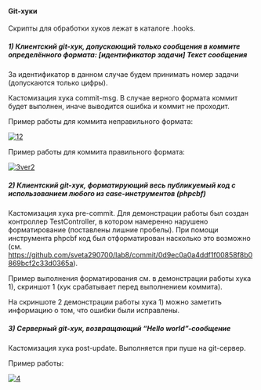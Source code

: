 #### Git-хуки

Скрипты для обработки хуков лежат в каталоге .hooks.
##### 1) Клиентский git-хук, допускающий только сообщения в коммите определённого формата: [идентификатор задачи] Текст сообщения
За идентификатор в данном случае будем принимать номер задачи (допускаются только цифры).

Кастомизация хука commit-msg. В случае верного формата коммит будет выполнен, иначе выводится ошибка и коммит не проходит.

Пример работы для коммита неправильного формата:

<a href="https://ibb.co/kyPGQYc"><img src="https://i.ibb.co/rtXQ4ny/12.png" alt="12" border="0"></a>

Пример работы для коммита правильного формата:

<a href="https://ibb.co/9yqb0jk"><img src="https://i.ibb.co/1R9rNxt/3ver2.png" alt="3ver2" border="0"></a>
##### 2) Клиентский git-хук, форматирующий весь публикуемый код с использованием любого из case-инструментов (phpcbf)
Кастомизация хука pre-commit. Для демонстрации работы был создан контроллер TestController, в котором намеренно нарушено форматирование (поставлены лишние пробелы). При помощи инструмента phpcbf код был отформатирован насколько это возможно (см. https://github.com/sveta290700/lab8/commit/0d9ec0a0a4ddf1f00858f8b0869bcf2c33d0365a).

Пример выполнения форматирования см. в демонстрации работы хука 1), скриншот 1 (хук срабатывает перед выполнением коммита).

На скриншоте 2 демонстрации работы хука 1) можно заметить информацию о том, что ошибки были исправлены.
##### 3) Серверный git-хук, возвращающий “Hello world”-сообщение
Кастомизация хука post-update. Выполняется при пуше на git-сервер.

Пример работы:

<a href="https://ibb.co/b12prTQ"><img src="https://i.ibb.co/XX3mz1j/4.png" alt="4" border="0"></a>